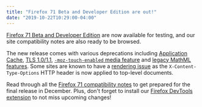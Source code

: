 ```yaml
---
title: "Firefox 71 Beta and Developer Edition are out!"
date: "2019-10-22T10:29:00-04:00"
---
```

[Firefox 71 Beta and Developer Edition](https://www.mozilla.org/firefox/channel/desktop/) are now available for testing, and our site compatibility notes are also ready to be browsed.

The new release comes with various deprecations including [Application Cache](https://www.fxsitecompat.dev/en-CA/docs/2019/application-cache-storage-has-been-removed-in-nightly-and-early-beta/), [TLS 1.0/1.1](https://www.fxsitecompat.dev/en-CA/docs/2019/tls-1-0-and-1-1-are-now-deprecated-disabled-in-nightly/), [`-moz-touch-enabled` media feature](https://www.fxsitecompat.dev/en-CA/docs/2019/moz-touch-enabled-media-feature-has-been-deprecated/) and [legacy MathML features](https://www.fxsitecompat.dev/en-CA/docs/2019/various-legacy-mathml-features-have-been-deprecated/). Some sites are known to have a [rendering issue](https://www.fxsitecompat.dev/en-CA/docs/2019/x-content-type-options-nosniff-now-applies-to-top-level-documents-causing-some-pages-to-be-downloaded/) as the `X-Content-Type-Options` HTTP header is now applied to top-level documents.

Read through all the [Firefox 71 compatibility notes](https://www.fxsitecompat.dev/en-CA/versions/71/) to get prepared for the final release in December. Plus, don't forget to install our [Firefox DevTools extension](https://addons.mozilla.org/firefox/addon/site-compatibility-tools/) to not miss upcoming changes!

